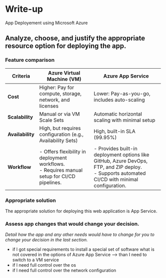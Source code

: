 # Write-up
App Deployement using Microsoft Azure

## Analyze, choose, and justify the appropriate resource option for deploying the app.

### Feature comparison
 **Criteria**           | **Azure Virtual Machine (VM)**                                 | **Azure App Service**                                           |
|------------------------|----------------------------------------------------------------|------------------------------------------------------------------|
| **Cost**               | Higher: Pay for compute, storage, network, and licenses        | Lower: Pay-as-you-go, includes auto-scaling                     |
| **Scalability**        | Manual or via VM Scale Sets                                    | Automatic horizontal scaling with minimal setup                 |
| **Availability**       | High, but requires configuration (e.g., Availability Sets)     | High, built-in SLA (99.95%)                                     |
| **Workflow**       | - Offers flexibility in deployment workflows. <br>- Requires manual setup for CI/CD pipelines.     | - Provides built-in deployment options like GitHub, Azure DevOps, FTP, and ZIP deploy.<br>- Supports automated CI/CD with minimal configuration.                                     |

### Appropriate solution
The appropriate solution for deploying this web application is App Service.

### Assess app changes that would change your decision.

*Detail how the app and any other needs would have to change for you to change your decision in the last section.*

- if I got special requirements to install a special set of software what is not covered in the options of Azure App Service --> than I need to switch to a VM service
- if I need full control over the os
- if I need full control over the network configuration